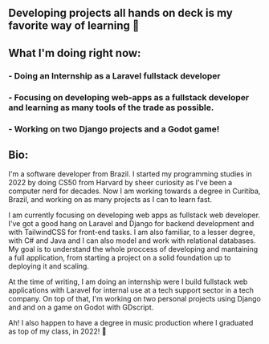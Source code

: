 
## Developing projects all hands on deck is my favorite way of learning 🛫

  ## What I'm doing right now:

  ### - Doing an Internship as a Laravel fullstack developer
  ### - Focusing on developing web-apps as a fullstack developer and learning as many tools of the trade as possible. 
  ### - Working on two Django projects and a Godot game!

  ## Bio:

I'm a software developer from Brazil. I started my programming studies in 2022 by doing CS50 from Harvard by sheer curiosity as I've been a computer nerd for decades. Now I am working towards a degree in Curitiba, Brazil, and working on as many projects as I can to learn fast. 

I am currently focusing on developing web apps as fullstack web developer. I've got a good hang on Laravel and Django for backend development and with TailwindCSS for front-end tasks. I am also familiar, to a lesser degree, with C# and Java and I can also model and work with relational databases. My goal is to understand the whole proccess of developing and mantaining a full application, from starting a project on a solid foundation up to deploying it and scaling.

At the time of writing, I am doing an internship were I build fullstack web applications with Laravel for internal use at a tech support sector in a tech company. On top of that, I'm working on two personal projects using Django and and on a game on Godot with GDscript. 

Ah! I also happen to have a degree in music production where I graduated as top of my class, in 2022! 🎺


